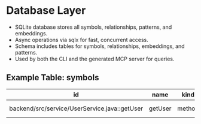 # Database Layer

- SQLite database stores all symbols, relationships, patterns, and embeddings.
- Async operations via sqlx for fast, concurrent access.
- Schema includes tables for symbols, relationships, embeddings, and patterns.
- Used by both the CLI and the generated MCP server for queries.

## Example Table: symbols

| id                                            | name    | kind   | file_path                            | start_line | end_line | scope   | documentation      | signature              |
| --------------------------------------------- | ------- | ------ | ------------------------------------ | ---------- | -------- | ------- | ------------------ | ---------------------- |
| backend/src/service/UserService.java::getUser | getUser | method | backend/src/service/UserService.java | 42         | 56       | backend | Gets a user by ID. | getUser(id: int): User |
